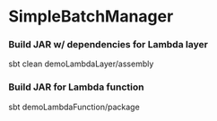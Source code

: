# SimpleBatchManager

### Build JAR w/ dependencies for Lambda layer 
sbt clean demoLambdaLayer/assembly

### Build JAR for Lambda function
sbt demoLambdaFunction/package
